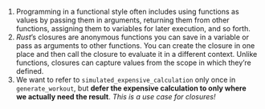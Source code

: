 1. Programming in a functional style often includes using functions as values by passing them in arguments, returning them from other functions, assigning them to variables for later execution, and so forth.
2. _Rust_’s closures are anonymous functions you can save in a variable or pass as arguments to other functions. You can create the closure in one place and then call the closure to evaluate it in a different context. Unlike functions, closures can capture values from the scope in which they’re defined.
3. We want to refer to `simulated_expensive_calculation` only once in `generate_workout`, but **defer the expensive calculation to only where we actually need the result**. _This is a use case for closures!_